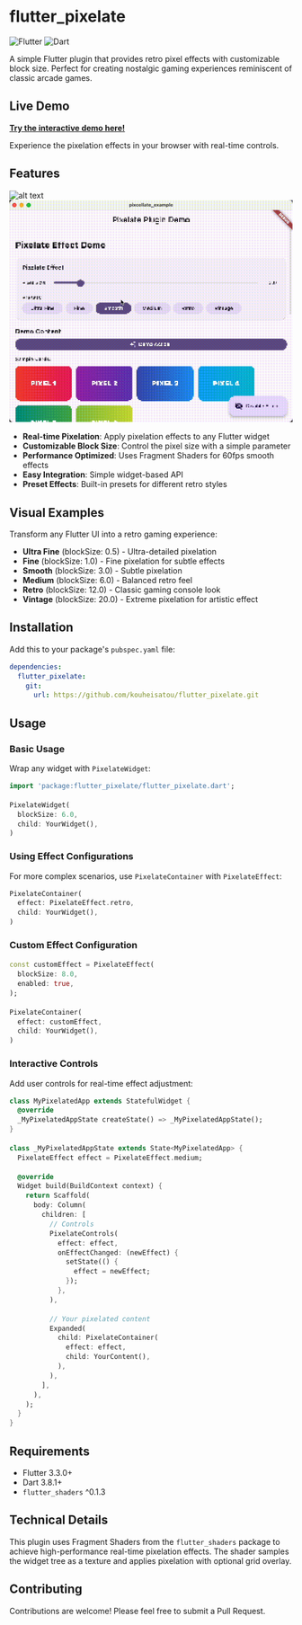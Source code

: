 # flutter_pixelate

![Flutter](https://img.shields.io/badge/Flutter-02569B?style=for-the-badge&logo=flutter&logoColor=white)
![Dart](https://img.shields.io/badge/Dart-0175C2?style=for-the-badge&logo=dart&logoColor=white)

A simple Flutter plugin that provides retro pixel effects with customizable block size. Perfect for creating nostalgic gaming experiences reminiscent of classic arcade games.

## Live Demo

**[Try the interactive demo here!](https://kouheisatou.github.io/flutter_pixelate/)**

Experience the pixelation effects in your browser with real-time controls.

## Features

![alt text](docs/demo-1.gif)
![alt text](docs/demo-2.gif)

- **Real-time Pixelation**: Apply pixelation effects to any Flutter widget
- **Customizable Block Size**: Control the pixel size with a simple parameter
- **Performance Optimized**: Uses Fragment Shaders for 60fps smooth effects
- **Easy Integration**: Simple widget-based API
- **Preset Effects**: Built-in presets for different retro styles

## Visual Examples

Transform any Flutter UI into a retro gaming experience:

- **Ultra Fine** (blockSize: 0.5) - Ultra-detailed pixelation
- **Fine** (blockSize: 1.0) - Fine pixelation for subtle effects
- **Smooth** (blockSize: 3.0) - Subtle pixelation
- **Medium** (blockSize: 6.0) - Balanced retro feel
- **Retro** (blockSize: 12.0) - Classic gaming console look  
- **Vintage** (blockSize: 20.0) - Extreme pixelation for artistic effect

## Installation

Add this to your package's `pubspec.yaml` file:

```yaml
dependencies:
  flutter_pixelate:
    git:
      url: https://github.com/kouheisatou/flutter_pixelate.git
```

## Usage

### Basic Usage

Wrap any widget with `PixelateWidget`:

```dart
import 'package:flutter_pixelate/flutter_pixelate.dart';

PixelateWidget(
  blockSize: 6.0,
  child: YourWidget(),
)
```

### Using Effect Configurations

For more complex scenarios, use `PixelateContainer` with `PixelateEffect`:

```dart
PixelateContainer(
  effect: PixelateEffect.retro,
  child: YourWidget(),
)
```

### Custom Effect Configuration

```dart
const customEffect = PixelateEffect(
  blockSize: 8.0,
  enabled: true,
);

PixelateContainer(
  effect: customEffect,
  child: YourWidget(),
)
```

### Interactive Controls

Add user controls for real-time effect adjustment:

```dart
class MyPixelatedApp extends StatefulWidget {
  @override
  _MyPixelatedAppState createState() => _MyPixelatedAppState();
}

class _MyPixelatedAppState extends State<MyPixelatedApp> {
  PixelateEffect effect = PixelateEffect.medium;

  @override
  Widget build(BuildContext context) {
    return Scaffold(
      body: Column(
        children: [
          // Controls
          PixelateControls(
            effect: effect,
            onEffectChanged: (newEffect) {
              setState(() {
                effect = newEffect;
              });
            },
          ),
          
          // Your pixelated content
          Expanded(
            child: PixelateContainer(
              effect: effect,
              child: YourContent(),
            ),
          ),
        ],
      ),
    );
  }
}
```

## Requirements

- Flutter 3.3.0+
- Dart 3.8.1+
- `flutter_shaders` ^0.1.3

## Technical Details

This plugin uses Fragment Shaders from the `flutter_shaders` package to achieve high-performance real-time pixelation effects. The shader samples the widget tree as a texture and applies pixelation with optional grid overlay.

## Contributing

Contributions are welcome! Please feel free to submit a Pull Request.
